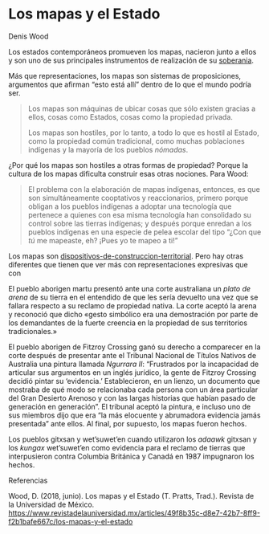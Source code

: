 # Los mapas y el Estado

Denis Wood

Los estados contemporáneos promueven los mapas, nacieron junto a ellos y son uno de sus principales instrumentos de realización de su [soberania](soberania.md).

Más que representaciones, los mapas son sistemas de proposiciones, argumentos que afirman “esto está allí” dentro de lo que el mundo podría ser.

 > 
 > Los mapas son máquinas de ubicar cosas que sólo existen gracias a ellos, cosas como Estados, cosas como la propiedad privada.
 > 
 > Los mapas son hostiles, por lo tanto, a todo lo que es hostil al Estado, como la propiedad común tradicional, como muchas poblaciones indígenas y la mayoría de los pueblos *nómadas*.

¿Por qué los mapas son hostiles a otras formas de propiedad? Porque la cultura de los mapas dificulta construir esas otras nociones. Para Wood:

 > 
 > El problema con la elaboración de mapas indígenas, entonces, es que son simultáneamente cooptativos y reaccionarios, primero porque obligan a los pueblos indígenas a adoptar una tecnología que pertenece a quienes con esa misma tecnología han consolidado su control sobre las tierras indígenas; y después porque enredan a los pueblos indígenas en una especie de pelea escolar del tipo “¿Con que *tú* me mapeaste, eh? ¡Pues yo te mapeo a ti!”

Los mapas son [dispositivos-de-construccion-territorial](dispositivos-de-construccion-territorial.md). Pero hay otras diferentes que tienen que ver más con representaciones expresivas que con

El pueblo aborigen martu presentó ante una corte australiana un *plato de arena* de su tierra en el entendido de que les sería devuelto una vez que se fallara respecto a su reclamo de propiedad nativa. La corte aceptó la arena y reconoció que dicho «gesto simbólico era una demostración por parte de los demandantes de la fuerte creencia en la propiedad de sus territorios tradicionales.»

El pueblo aborigen de Fitzroy Crossing ganó su derecho a comparecer en la corte después de presentar ante el Tribunal Nacional de Títulos Nativos de Australia una pintura llamada *Ngurrara II*: “Frustrados por la incapacidad de articular sus argumentos en un inglés jurídico, la gente de Fitzroy Crossing decidió pintar su ‘evidencia.’ Establecieron, en un lienzo, un documento que mostraba de qué modo se relacionaba cada persona con un área particular del Gran Desierto Arenoso y con las largas historias que habían pasado de generación en generación”. El tribunal aceptó la pintura, e incluso uno de sus miembros dijo que era “la más elocuente y abrumadora evidencia jamás presentada” ante ellos. Al final, por supuesto, los mapas fueron hechos.

Los pueblos gitxsan y wet’suwet’en cuando utilizaron los *adaawk* gitxsan y los *kungax* wet’suwet’en como evidencia para el reclamo de tierras que interpusieron contra Columbia Británica y Canadá en 1987 impugnaron los hechos.

Referencias

Wood, D. (2018, junio). Los mapas y el Estado (T. Pratts, Trad.). Revista de la Universidad de México. https://www.revistadelauniversidad.mx/articles/49f8b35c-d8e7-42b7-8ff9-f2b1bafe667c/los-mapas-y-el-estado
